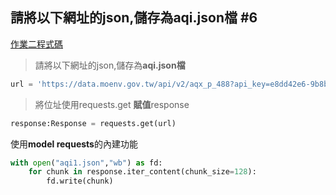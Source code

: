 ## 請將以下網址的json,儲存為aqi.json檔 #6

[作業二程式碼](https://github.com/LariHong/LariHong_window/blob/main/homework/issue6/homework2.ipynb)

> 請將以下網址的json,儲存為**aqi.json檔**
```python
url = 'https://data.moenv.gov.tw/api/v2/aqx_p_488?api_key=e8dd42e6-9b8b-43f8-991e-b3dee723a52d&limit=1000&sort=datacreationdate desc&format=JSON'
```
>將位址使用requests.get **賦值**response

```python
response:Response = requests.get(url)
```

使用**model requests**的內建功能
```python
with open("aqi1.json","wb") as fd:
    for chunk in response.iter_content(chunk_size=128):
        fd.write(chunk)
```